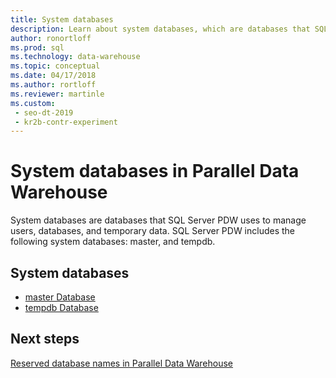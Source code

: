 ```yaml
---
title: System databases
description: Learn about system databases, which are databases that SQL Server PDW uses to manage users, databases, and temporary data.
author: ronortloff 
ms.prod: sql
ms.technology: data-warehouse
ms.topic: conceptual
ms.date: 04/17/2018
ms.author: rortloff
ms.reviewer: martinle
ms.custom:
 - seo-dt-2019
 - kr2b-contr-experiment
---
```


# System databases in Parallel Data Warehouse

System databases are databases that SQL Server PDW uses to manage users, databases, and temporary data. SQL Server PDW includes the following system databases: master, and tempdb.  
  
## System databases  
  
- [master Database](master-database.md)  
- [tempdb Database](tempdb-database.md)  
  
## Next steps

[Reserved database names in Parallel Data Warehouse](reserved-database-names.md)
<!-- MISSING LINKS [Common Metadata Query Examples &#40;SQL Server PDW&#41;](../sqlpdw/common-metadata-query-examples-sql-server-pdw.md)  -->
